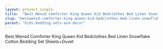 ```yaml
---
layout: project_single
title:  "Best.Wensd Comforter King Queen Kid Bedclothes Bed Linen Snowflake Cotton Bedding Set Sheets+Duvet"
slug: "bestwensd-comforter-king-queen-kid-bedclothes-bed-linen-snowflake-cotton-bedding-set-sheetsduvet"
parent: "kids-bedding-sets-and-decor"
---
```

Best.Wensd Comforter King Queen Kid Bedclothes Bed Linen Snowflake Cotton Bedding Set Sheets+Duvet